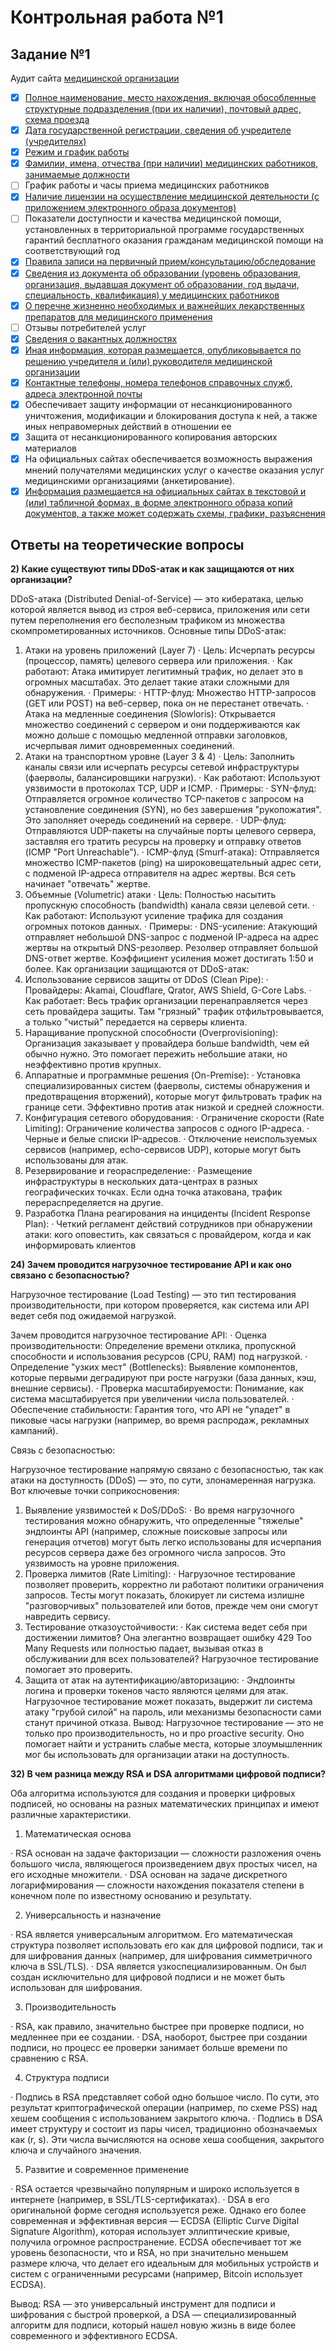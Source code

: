 # Контрольная работа №1

## Задание №1

Аудит сайта [медицинской организации](https://helix.ru/moskva)
- [X] [Полное наименование, место нахождения, включая обособленные структурные подразделения (при их наличии), почтовый адрес, схема проезда](https://helix.ru/moskva/centers)
- [X] [Дата государственной регистрации, сведения об учредителе (учредителях)](https://helix.ru/site/page/46)
- [X] [Режим и график работы](https://helix.ru/center/22178)
- [X] [Фамилии, имена, отчества (при наличии) медицинских работников, занимаемые должности](https://helix.ru/site/page/57)
- [ ] График работы и часы приема медицинских работников
- [X] [Наличие лицензии на осуществление медицинской деятельности (с приложением электронного образа документов)](https://helix.ru/site/page/46)
- [ ] Показатели доступности и качества медицинской помощи, установленных в территориальной программе государственных гарантий бесплатного оказания гражданам медицинской помощи на соответствующий год
- [X] [Правила записи на первичный прием/консультацию/обследование](https://helix.ru/moskva/doctors)
- [X] [Сведения из документа об образовании (уровень образования, организация, выдавшая документ об образовании, год выдачи, специальность, квалификация) у медицинских работников](https://helix.ru/site/page/149)
- [X] [О перечне жизненно необходимых и важнейших лекарственных препаратов для медицинского применения](https://helix.ru/site/page/141)
- [ ] Отзывы потребителей услуг
- [X] [Сведения о вакантных должностях](https://helix.ru/job)
- [X] [Иная информация, которая размещается, опубликовывается по решению учредителя и (или) руководителя медицинской организации](https://helix.ru/job)
- [X] [Контактные телефоны, номера телефонов справочных служб, адреса электронной почты](https://helix.ru/site/page/107)
- [X] Обеспечивает защиту информации от несанкционированного уничтожения, модификации и блокирования доступа к ней, а также иных неправомерных действий в отношении ее
- [X] Защита от несанкционированного копирования авторских материалов
- [X] На официальных сайтах обеспечивается возможность выражения мнений получателями медицинских услуг о качестве оказания услуг медицинскими организациями (анкетирование).
- [X] [Информация размещается на официальных сайтах в текстовой и (или) табличной формах, в форме электронного образа копий документов, а также может содержать схемы, графики, разъяснения](https://helix.ru/moskva)

## Ответы на теоретические вопросы

**2) Какие существуют типы DDoS-атак и как защищаются от них организации?**

DDoS-атака (Distributed Denial-of-Service) — это кибератака, целью которой является вывод из строя веб-сервиса, приложения или сети путем переполнения его бесполезным трафиком из множества скомпрометированных источников.
Основные типы DDoS-атак:
1. Атаки на уровень приложений (Layer 7)
   · Цель: Исчерпать ресурсы (процессор, память) целевого сервера или приложения.
   · Как работают: Атака имитирует легитимный трафик, но делает это в огромных масштабах. Это делает такие атаки сложными для обнаружения.
   · Примеры:
     · HTTP-флуд: Множество HTTP-запросов (GET или POST) на веб-сервер, пока он не перестанет отвечать.
     · Атака на медленные соединения (Slowloris): Открывается множество соединений с сервером и они поддерживаются как можно дольше с помощью медленной отправки заголовков, исчерпывая лимит одновременных соединений.
2. Атаки на транспортном уровне (Layer 3 & 4)
   · Цель: Заполнить каналы связи или исчерпать ресурсы сетевой инфраструктуры (фаерволы, балансировщики нагрузки).
   · Как работают: Используют уязвимости в протоколах TCP, UDP и ICMP.
   · Примеры:
     · SYN-флуд: Отправляется огромное количество TCP-пакетов с запросом на установление соединения (SYN), но без завершения "рукопожатия". Это заполняет очередь соединений на сервере.
     · UDP-флуд: Отправляются UDP-пакеты на случайные порты целевого сервера, заставляя его тратить ресурсы на проверку и отправку ответов (ICMP "Port Unreachable").
     · ICMP-флуд (Smurf-атака): Отправляется множество ICMP-пакетов (ping) на широковещательный адрес сети, с подменой IP-адреса отправителя на адрес жертвы. Вся сеть начинает "отвечать" жертве.
3. Объемные (Volumetric) атаки
   · Цель: Полностью насытить пропускную способность (bandwidth) канала связи целевой сети.
   · Как работают: Используют усиление трафика для создания огромных потоков данных.
   · Примеры:
     · DNS-усиление: Атакующий отправляет небольшой DNS-запрос с подменой IP-адреса на адрес жертвы на открытый DNS-резолвер. Резолвер отправляет большой DNS-ответ жертве. Коэффициент усиления может достигать 1:50 и более.
Как организации защищаются от DDoS-атак:
1. Использование сервисов защиты от DDoS (Clean Pipe):
   · Провайдеры: Akamai, Cloudflare, Qrator, AWS Shield, G-Core Labs.
   · Как работает: Весь трафик организации перенаправляется через сеть провайдера защиты. Там "грязный" трафик отфильтровывается, а только "чистый" передается на серверы клиента.
2. Наращивание пропускной способности (Overprovisioning): Организация заказывает у провайдера больше bandwidth, чем ей обычно нужно. Это помогает пережить небольшие атаки, но неэффективно против крупных.
3. Аппаратные и программные решения (On-Premise):
   · Установка специализированных систем (фаерволы, системы обнаружения и предотвращения вторжений), которые могут фильтровать трафик на границе сети. Эффективно против атак низкой и средней сложности.
4. Конфигурация сетевого оборудования:
   · Ограничение скорости (Rate Limiting): Ограничение количества запросов с одного IP-адреса.
   · Черные и белые списки IP-адресов.
   · Отключение неиспользуемых сервисов (например, echo-сервисов UDP), которые могут быть использованы для атак.
5. Резервирование и геораспределение:
   · Размещение инфраструктуры в нескольких дата-центрах в разных географических точках. Если одна точка атакована, трафик перераспределяется на другие.
6. Разработка Плана реагирования на инциденты (Incident Response Plan):
   · Четкий регламент действий сотрудников при обнаружении атаки: кого оповестить, как связаться с провайдером, когда и как информировать клиентов

**24) Зачем проводится нагрузочное тестирование API и как оно связано с безопасностью?**

Нагрузочное тестирование (Load Testing) — это тип тестирования производительности, при котором проверяется, как система или API ведет себя под ожидаемой нагрузкой.

Зачем проводится нагрузочное тестирование API:
· Оценка производительности: Определение времени отклика, пропускной способности и использования ресурсов (CPU, RAM) под нагрузкой.
· Определение "узких мест" (Bottlenecks): Выявление компонентов, которые первыми деградируют при росте нагрузки (база данных, кэш, внешние сервисы).
· Проверка масштабируемости: Понимание, как система масштабируется при увеличении числа пользователей.
· Обеспечение стабильности: Гарантия того, что API не "упадет" в пиковые часы нагрузки (например, во время распродаж, рекламных кампаний).

Связь с безопасностью:

Нагрузочное тестирование напрямую связано с безопасностью, так как атаки на доступность (DDoS) — это, по сути, злонамеренная нагрузка. Вот ключевые точки соприкосновения:

1. Выявление уязвимостей к DoS/DDoS:
   · Во время нагрузочного тестирования можно обнаружить, что определенные "тяжелые" эндпоинты API (например, сложные поисковые запросы или генерация отчетов) могут быть легко использованы для исчерпания ресурсов сервера даже без огромного числа запросов. Это уязвимость на уровне приложения.
2. Проверка лимитов (Rate Limiting):
   · Нагрузочное тестирование позволяет проверить, корректно ли работают политики ограничения запросов. Тесты могут показать, блокирует ли система излишне "разговорчивых" пользователей или ботов, прежде чем они смогут навредить сервису.
3. Тестирование отказоустойчивости:
   · Как система ведет себя при достижении лимитов? Она элегантно возвращает ошибку 429 Too Many Requests или полностью падает, вызывая отказ в обслуживании для всех пользователей? Нагрузочное тестирование помогает это проверить.
4. Защита от атак на аутентификацию/авторизацию:
   · Эндпоинты логина и проверки токенов часто являются целями для атак. Нагрузочное тестирование может показать, выдержит ли система атаку "грубой силой" на пароль, или механизмы безопасности сами станут причиной отказа.
Вывод: Нагрузочное тестирование — это не только про производительность, но и про proactive security. Оно помогает найти и устранить слабые места, которые злоумышленник мог бы использовать для организации атаки на доступность.

**32) В чем разница между RSA и DSA алгоритмами цифровой подписи?**

Оба алгоритма используются для создания и проверки цифровых подписей, но основаны на разных математических принципах и имеют различные характеристики.

1. Математическая основа

· RSA основан на задаче факторизации — сложности разложения очень большого числа, являющегося произведением двух простых чисел, на его исходные множители.
· DSA основан на задаче дискретного логарифмирования — сложности нахождения показателя степени в конечном поле по известному основанию и результату.

2. Универсальность и назначение

· RSA является универсальным алгоритмом. Его математическая структура позволяет использовать его как для цифровой подписи, так и для шифрования данных (например, для шифрования симметричного ключа в SSL/TLS).
· DSA является узкоспециализированным. Он был создан исключительно для цифровой подписи и не может быть использован для шифрования.

3. Производительность

· RSA, как правило, значительно быстрее при проверке подписи, но медленнее при ее создании.
· DSA, наоборот, быстрее при создании подписи, но процесс ее проверки занимает больше времени по сравнению с RSA.

4. Структура подписи

· Подпись в RSA представляет собой одно большое число. По сути, это результат криптографической операции (например, по схеме PSS) над хешем сообщения с использованием закрытого ключа.
· Подпись в DSA имеет структуру и состоит из пары чисел, традиционно обозначаемых как (r, s). Эти числа вычисляются на основе хеша сообщения, закрытого ключа и случайного значения.

5. Развитие и современное применение

· RSA остается чрезвычайно популярным и широко используется в интернете (например, в SSL/TLS-сертификатах).
· DSA в его оригинальной форме сегодня используется реже. Однако его более современная и эффективная версия — ECDSA (Elliptic Curve Digital Signature Algorithm), которая использует эллиптические кривые, получила огромное распространение. ECDSA обеспечивает тот же уровень безопасности, что и RSA, но при значительно меньшем размере ключа, что делает его идеальным для мобильных устройств и систем с ограниченными ресурсами (например, Bitcoin использует ECDSA).

Вывод: RSA — это универсальный инструмент для подписи и шифрования с быстрой проверкой, а DSA — специализированный алгоритм для подписи, который нашел новую жизнь в виде более современного и эффективного ECDSA.
